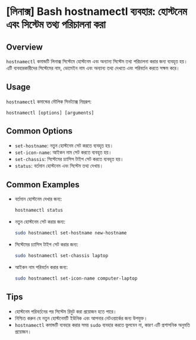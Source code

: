 # [লিনাক্স] Bash hostnamectl ব্যবহার: হোস্টনেম এবং সিস্টেম তথ্য পরিচালনা করা

## Overview
`hostnamectl` কমান্ডটি লিনাক্স সিস্টেমে হোস্টনেম এবং অন্যান্য সিস্টেম তথ্য পরিচালনা করার জন্য ব্যবহৃত হয়। এটি ব্যবহারকারীদের সিস্টেমের নাম, ডোমেইন নাম এবং অন্যান্য তথ্য দেখতে এবং পরিবর্তন করতে সক্ষম করে।

## Usage
`hostnamectl` কমান্ডের মৌলিক সিনট্যাক্স নিম্নরূপ:

```
hostnamectl [options] [arguments]
```

## Common Options
- `set-hostname`: নতুন হোস্টনেম সেট করতে ব্যবহৃত হয়।
- `set-icon-name`: আইকন নাম সেট করতে ব্যবহৃত হয়।
- `set-chassis`: সিস্টেমের চ্যাসিস টাইপ সেট করতে ব্যবহৃত হয়।
- `status`: বর্তমান হোস্টনেম এবং সিস্টেম তথ্য দেখায়।

## Common Examples
- বর্তমান হোস্টনেম দেখার জন্য:
  ```bash
  hostnamectl status
  ```

- নতুন হোস্টনেম সেট করার জন্য:
  ```bash
  sudo hostnamectl set-hostname new-hostname
  ```

- সিস্টেমের চ্যাসিস টাইপ সেট করার জন্য:
  ```bash
  sudo hostnamectl set-chassis laptop
  ```

- আইকন নাম পরিবর্তন করার জন্য:
  ```bash
  sudo hostnamectl set-icon-name computer-laptop
  ```

## Tips
- হোস্টনেম পরিবর্তনের পর সিস্টেম রিবুট করা প্রয়োজন হতে পারে।
- নিশ্চিত করুন যে নতুন হোস্টনেমটি ইউনিক এবং আপনার নেটওয়ার্কের জন্য উপযুক্ত।
- `hostnamectl` কমান্ডটি ব্যবহার করার সময় `sudo` ব্যবহার করতে ভুলবেন না, কারণ এটি প্রশাসনিক অনুমতি প্রয়োজন।